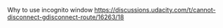 
Why to use incognito window
https://discussions.udacity.com/t/cannot-disconnect-gdisconnect-route/16263/18

